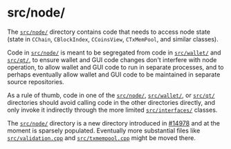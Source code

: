 # src/node/

The [`src/node/`](./) directory contains code that needs to access node state
(state in `CChain`, `CBlockIndex`, `CCoinsView`, `CTxMemPool`, and similar
classes).

Code in [`src/node/`](./) is meant to be segregated from code in
[`src/wallet/`](../wallet/) and [`src/qt/`](../qt/), to ensure wallet and GUI
code changes don't interfere with node operation, to allow wallet and GUI code
to run in separate processes, and to perhaps eventually allow wallet and GUI
code to be maintained in separate source repositories.

As a rule of thumb, code in one of the [`src/node/`](./),
[`src/wallet/`](../wallet/), or [`src/qt/`](../qt/) directories should avoid
calling code in the other directories directly, and only invoke it indirectly
through the more limited [`src/interfaces/`](../interfaces/) classes.

The [`src/node/`](./) directory is a new directory introduced in
[#14978](https://github.com/mraksoll4/widecoin/pull/14978) and at the moment is
sparsely populated. Eventually more substantial files like
[`src/validation.cpp`](../validation.cpp) and
[`src/txmempool.cpp`](../txmempool.cpp) might be moved there.
